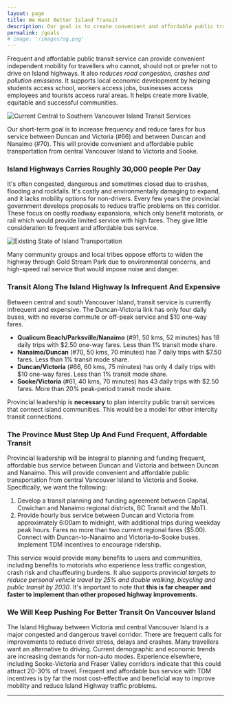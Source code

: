 ```yaml
---
layout: page
title: We Want Better Island Transit
description: Our goal is to create convenient and affordable public transportation on Vancouver Island. We will build public support and lobby local, regional and provincial governments to plan, fund and implement frequent, affordable bus service connecting central and south Vancouver Island.
permalink: /goals
# image: '/images/og.png'
---
```


Frequent and affordable public transit service can provide convenient independent mobility for travellers who cannot, should not or prefer not to drive on Island highways. It also _reduces road congestion, crashes and pollution emissions_. It supports local economic development by helping students access school, workers access jobs, businesses access employees and tourists access rural areas. It helps create more livable, equitable and successful communities.

![Current Central to Southern Vancouver Island Transit Services]({{site.baseurl}}/images/island-trip-cost.png)

Our short-term goal is to increase frequency and reduce fares for bus service between Duncan and Victoria (#66) and between Duncan and Nanaimo (#70). This will provide convenient and affordable public transportation from central Vancouver Island to Victoria and Sooke.

### Island Highways Carries Roughly 30,000 people Per Day

It's often congested, dangerous and sometimes closed due to crashes, flooding and rockfalls. It's costly and environmentally damaging to expand, and it lacks mobility options for non-drivers. Every few years the provincial government develops proposals to reduce traffic problems on this corridor. These focus on costly roadway expansions, which only benefit motorists, or rail which would provide limited service with high fares. They give little consideration to frequent and affordable bus service.

![Existing State of Island Transportation]({{site.baseurl}}/images/island-connections.png)

Many community groups and local tribes oppose efforts to widen the highway through Gold Stream Park due to environmental concerns, and high-speed rail service that would impose noise and danger.

### Transit Along The Island Highway Is Infrequent And Expensive 

Between central and south Vancouver Island, transit service is currently infrequent and expensive. The Duncan-Victoria link has only four daily buses, with no reverse commute or off-peak service and $10 one-way fares.

- **Qualicum Beach/Parksville/Nanaimo** (#91, 50 kms, 52 minutes) has 18 daily trips with $2.50 one-way fares. Less than 1% transit mode share.
- **Nanaimo/Duncan** (#70, 50 kms, 70 minutes) has 7 daily trips with $7.50 fares. Less than 1% transit mode share.
- **Duncan/Victoria** (#66, 60 kms, 75 minutes) has only 4 daily trips with $10 one-way fares. Less than 1% transit mode share.
- **Sooke/Victoria** (#61, 40 kms, 70 minutes) has 43 daily trips with $2.50 fares. More than 20% peak-period transit mode share.

Provincial leadership is **necessary** to plan intercity public transit services that connect island communities. This would be a model for other intercity transit connections.

### The Province Must Step Up And Fund Frequent, Affordable Transit

Provincial leadership will be integral to planning and funding frequent, affordable bus service between Duncan and Victoria and between Duncan and Nanaimo. This will provide convenient and affordable public transportation from central Vancouver Island to Victoria and Sooke. Specifically, we want the following:

1. Develop a transit planning and funding agreement between Capital, Cowichan and Nanaimo regional districts, BC Transit and the MoTI.
2. Provide hourly bus service between Duncan and Victoria from approximately 6:00am to midnight, with additional trips during weekday peak hours. Fares no more than two current regional fares ($5.00). Connect with Duncan-to-Nanaimo and Victoria-to-Sooke buses. Implement TDM incentives to encourage ridership.

This service would provide many benefits to users and communities, including benefits to motorists who experience less traffic congestion, crash risk and chauffeuring burdens. It also supports _provincial targets to reduce personal vehicle travel by 25% and double walking, bicycling and public transit by 2030_. It's important to note that **this is far cheaper and faster to implement than other proposed highway improvements.**

### We Will Keep Pushing For Better Transit On Vancouver Island

The Island Highway between Victoria and central Vancouver Island is a major congested and dangerous travel corridor. There are frequent calls for improvements to reduce driver stress, delays and crashes. Many travellers want an alternative to driving. Current demographic and economic trends are increasing demands for non-auto modes. Experience elsewhere, including Sooke-Victoria and Fraser Valley corridors indicate that this could attract 20-30% of travel. Frequent and affordable bus service with TDM incentives is by far the most cost-effective and beneficial way to improve mobility and reduce Island Highway traffic problems.

***
